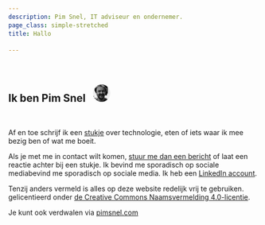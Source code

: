 ```yaml
---
description: Pim Snel, IT adviseur en ondernemer.
page_class: simple-stretched
title: Hallo

---
```


<br/>

## Ik ben Pim Snel <img src="imgs/getfoto2.jpg" alt="Pim Snel" style="width:35px;border-radius:50%;margin-left:10px;"/>
<br/>

Af en toe schrijf ik een [stukje](/blog/) over technologie, eten of iets waar ik mee bezig ben of wat me boeit.

Als je met me in contact wilt komen, [stuur me dan een bericht](/contact) of laat een reactie achter bij een stukje. Ik <expando><initial>bevind me sporadisch op <a>sociale media</a></initial><expanded>bevind me sporadisch op sociale media. Ik heb een [LinkedIn account](https://www.linkedin.com/in/pimsnel)</expanded></expando>.

Tenzij anders vermeld is alles op deze website <expando><initial><a>redelijk vrij</a> te gebruiken.</initial><expanded> gelicentieerd onder [de Creative Commons Naamsvermelding 4.0-licentie](https://creativecommons.org/licenses/by/4.0/deed.nl)</expanded></expando>.

Je kunt ook verdwalen via [pimsnel.com](https://pimsnel.com)
<!-- vim: set spell spl=nl: -->
